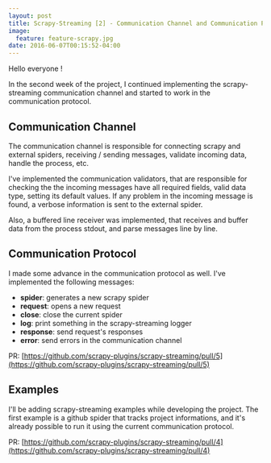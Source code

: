 ```yaml
---
layout: post
title: Scrapy-Streaming [2] - Communication Channel and Communication Protocol
image:
  feature: feature-scrapy.jpg
date: 2016-06-07T00:15:52-04:00
---
```


Hello everyone !

In the second week of the project, I continued implementing the scrapy-streaming communication channel and started to work in the communication protocol.

## Communication Channel

The communication channel is responsible for connecting scrapy and external spiders, receiving / sending messages, validate incoming data, handle the process, etc.

I've implemented the communication validators, that are responsible for checking the the incoming messages have all required fields, valid data type, setting its default values. If any problem in the incoming message is found, a verbose information is sent to the external spider.

Also, a buffered line receiver was implemented, that receives and buffer data from the process stdout, and parse messages line by line.


## Communication Protocol

I made some advance in the communication protocol as well. I've implemented the following messages:

* **spider**: generates a new scrapy spider
* **request**: opens a new request
* **close**: close the current spider
* **log**: print something in the scrapy-streaming logger
* **response**: send request's responses
* **error**: send errors in the communication channel

PR: [https://github.com/scrapy-plugins/scrapy-streaming/pull/5](https://github.com/scrapy-plugins/scrapy-streaming/pull/5)

## Examples

I'll be adding scrapy-streaming examples while developing the project. The first example is a github spider that tracks project informations, and it's already possible to run it using the current communication protocol.

PR: [https://github.com/scrapy-plugins/scrapy-streaming/pull/4](https://github.com/scrapy-plugins/scrapy-streaming/pull/4)
